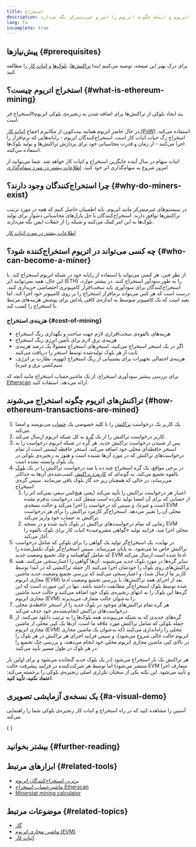 ```yaml
---
title: استخراج
description: توضیحی در مورد نحوه کار استخراج در اتریوم و اینکه چگونه اتریوم را امن و غیرمتمرکز نگه می‌دارد.
lang: fa
incomplete: true
---
```


## پیش‌نیازها \{#prerequisites}

برای درک بهتر این صفحه، توصیه می‌کنیم ابتدا [تراکنش‌ها](/developers/docs/transactions/)‏، [بلوک‌ها](/developers/docs/blocks/) و [اثبات کار](/developers/docs/consensus-mechanisms/pow/) را مطالعه کنید.

## استخراج اتریوم چیست؟ \{#what-is-ethereum-mining}

استخراج فرhیند ایجاد بلوکی از تراکنش‌ها برای اضافه شدن به زنجیره‌ی بلوکی اتریوم است.

در حال حاضر اتریوم همانند بیت‌کوین از مکانیزم اجماع [اثبات کار (PoW)](/developers/docs/consensus-mechanisms/pow/) استفاده می‌کند. اسخراج رگ حیات اثبات کار است. استخراج‌کنندگان اتریوم - رایانه‌هایی که نرم‌افزار را اجرا می‌کنند - از زمان و قدرت محاسباتی خود برای پردازش تراکنش‌ها و تولید بلوک‌ها استفاده می‌کنند.

<InfoBanner emoji=":wave:">
   اثبات سهام در سال آینده جایگزین استخراج و اثبات کار خواهد شد. شما می‌توانید از امروز شروع به سهام‌گذاری اتر خود کنید. <a href="/staking/">اطلاعات بیشتر در مورد سهام‌گذاری</a>    
</InfoBanner>

## چرا استخراج‌کنندگان وجود دارند؟ \{#why-do-miners-exist}

در سیستم‌های غیرمتمرکز مانند اتریوم، باید اطمینان حاصل کنیم که همه در مورد ترتیب تراکنش‌ها توافق دارند. استخراج‌کنندگان با حل پازل‌های محاسباتی دشوار برای تولید بلوک‌ها به این امر کمک می‌کنند و شبکه را از حملات ایمن نگه می‌دارند.

[اطلاعات بیشتر در مورد اثبات کار](/developers/docs/consensus-mechanisms/pow/)

## چه کسی می‌تواند در اتریوم استخراج‌کننده شود؟ \{#who-can-become-a-miner}

از نظر فنی، هر کسی می‌تواند با استفاده از رایانه خود در شبکه اتریوم استخراج کند. با این حال، همه نمی‌توانند اتر (ETH) را به طور سودآور استخراج کنند. در بیشتر موارد، استخراج‌کنندگان برای سودآوری باید سخت‌افزار کامپیوتری اختصاصی خریداری کنند. درست است که هر کس می‌تواند نرم‌افزار استخراج را بر روی کامپیوتر خود اجرا کند، اما بعید است که یک کامپیوتر متوسط به اندازه‌ی کافی پاداش برای پوشش هزینه‌های مرتبط با استخراج را کسب کند.

### هزینه‌ی استخراج \{#cost-of-mining}

- هزینه‌های بالقوه‌ی سخت‌افزاری لازم جهت ساخت و نگهداری ریگ استخراج
- هزینه‌ی برق لازم برای تأمین انرژی ریگ استخراج
- اگر در یک استخر استخراج می‌کنید، استخرهای استخراج معمولاً یک درصد هزینه‌ی ثابت از هر بلوک تولیدشده توسط استخر را دریافت می‌کنند
- هزینه‌ی احتمالی تجهیزات برای پشتیبانی از ریگ استخراج (تهویه، نظارت بر انرژی، سیم‌کشی برق و غیره)

برای بررسی بیشتر سودآوری استخراج، از یک ماشین‌حساب استخراج مانند آنچه که [Etherscan](https://etherscan.io/ether-mining-calculator) ارائه می‌دهد، استفاده کنید.

## تراکنش‌های اتریوم چگونه استخراج می‌شوند \{#how-ethereum-transactions-are-mined}

1. یک کاربر یک درخواست [تراکنش](/developers/docs/transactions/) را با کلید خصوصی یک [حساب](/developers/docs/accounts/) می‌نویسد و امضا می‌کند.
2. کاربر درخواست تراکنش را از یک [گره](/developers/docs/nodes-and-clients/) به کل شبکه اتریوم ارسال می‌کند.
3. پس از شنیدن درخواست تراکنش جدید، هر گره در شبکه اتریوم درخواست را به استخر حافظه‌ای محلی خود اضافه می‌کند. استخر حافظه لیستی است از تمام درخواست‌های تراکنش که در مورد آن‌ها شنیده است و هنوز به زنجیره‌ی بلوکی در یک بلوک وابسته نشده است.
4. در برخی مواقع، یک گره استخراج چند ده یا صد درخواست تراکنش را در یک [بلوک](/developers/docs/blocks/) بالقوه تجمیع می‌کند، به گونه‌ای که [کارمزد تراکنش](/developers/docs/gas/) کسب‌شده‌ی آن‌ها به حداکثر می‌رساند، در حالی که همچنان زیر حد گاز بلوک باقی می‌مانند. سپس گره‌ی استخراج:
   1. اعتبار هر درخواست تراکنش را تأیید می‌کند (یعنی هیچ‌کس سعی نمی‌کند اتر را از حسابی که برای آن امضا تولید نکرده است منتقل کند، درخواست بدفرم نشده است و غیره)، و سپس کد درخواست را اجرا می‌کند و حالت نسخه‌ی EVM محلی آن را تغییر می‌دهد. استخراج‌گر کارمزد تراکنش را برای هر درخواست تراکنش به حساب خود واریز می‌کند.
   2. زمانی که تمام درخواست‌های تراکنش در بلوک تأیید شده و در نسخه EVM محلی اجرا شد، فرایند تولید «گواهی مشروعیت» اثبات کار برای بلوک بالقوه را آغاز می‌کند.
5. در نهایت، یک استخراج‌گر تولید یک گواهی را برای بلوکی که شامل درخواست تراکنش خاص ما می‌شود، به پایان می‌رساند. سپس استخراج‌گر بلوک تکمیل‌شده را که شامل گواهینامه و چک تجمیع وضعیت جدید EVM ادعا شده است ارسال می‌کند.
6. سایر گره‌ها در مورد بلوک جدید می‌شنوند. آن‌ها گواهی را اعتبارسنجی می‌کنند، همه تراکنش‌های روی بلوک را خودشان اجرا می‌کنند (از جمله تراکنشی که در ابتدا توسط کاربر ما ارسال شد)، و اعتبارسنجی می‌کنند که بررسی تجمیع وضعیت جدید ماشین مجازی اتریوم (EVM) بعد از اجرای همه تراکنش‌ها، با بررسی تجمیع وضعیت ادعا شده توسط بلوک استخراج‌گر مطابقت داشته باشد. تنها در این صورت است که این گره‌ها این بلوک را به انتهای زنجیره‌ی بلوک خود اضافه می‌کنند و حالت جدید ماشین مجازی اتریوم (EVM) را به‌عنوان حالت متعارف می‌پذیرند.
7. هر گره تمام تراکنش‌های موجود در بلوک جدید را از استخر حافظه‌ی محلی درخواست‌های تراکنش انجام‌نشده‌ی خود حذف می‌کند.
8. گره‌های جدیدی که به شبکه می‌پیوندند همه بلوک‌ها را به ترتیب دانلود می‌کنند، از جمله بلوکی که شامل تراکنش مورد علاقه ما است. آن‌ها یک کپی محلی از ماشین مجازی اتریوم (EVM) محلی را راه‌اندازی می‌کنند (که به‌عنوان یک ماشین مجازی اتریوم حالت خالی شروع می‌شود)، و سپس فرایند اجرای هر تراکنش در هر بلوک را در بالای کپی ماشین مجازی اتریوم محلی خود انجام می‌دهند، و بررسی چک تجمیع را در هر بلوک در طول مسیر تأیید می‌کنند.

هر تراکنش یک بار استخراج می‌شود (در یک بلوک جدید گنجانده می‌شود و برای اولین بار منتشر می‌شود) اما توسط هر شرکت‌کننده در فرایند پیشرفت حالت EVM متعارف اجرا و تأیید می‌شود. این نکته یکی از سخنان تکراری اصلی زنجیره‌ی بلوکی را برجسته می‌کند: **اعتماد نکنید، تأیید کنید**.

## یک نسخه‌ی آزمایشی تصویری \{#a-visual-demo}

آستین را مشاهده کنید که در راه استخراج و اثبات کار زنجیره‌ی بلوکی شما را راهنمایی می‌کند.

{
<YouTube id="zcX7OJ-L8XQ" />
}

## بیشتر بخوانید \{#further-reading}

## ابزارهای مرتبط \{#related-tools}

- [برترین استخراج‌کنندگان اتریوم](https://etherscan.io/stat/miner?range=7&blocktype=blocks)
- [ماشین‌حساب استخراج Etherscan](https://etherscan.io/ether-mining-calculator)
- [Minerstat mining calculator](https://minerstat.com/coin/ETH)

## موضوعات مرتبط \{#related-topics}

- [گاز](/developers/docs/gas/)
- [ماشین مجازی اتریوم (EVM)](/developers/docs/evm/)
- [اثبات کار](/developers/docs/consensus-mechanisms/pow/)
